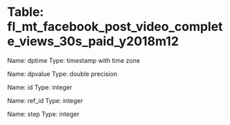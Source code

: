 Table: fl_mt_facebook_post_video_complete_views_30s_paid_y2018m12
=================================================================

Name: dptime
Type: timestamp with time zone

Name: dpvalue
Type: double precision

Name: id
Type: integer

Name: ref_id
Type: integer

Name: step
Type: integer


